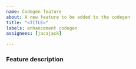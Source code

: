 ```yaml
---
name: Codegen feature
about: A new feature to be added to the codegen
title: "<TITLE>"
labels: enhancement codegen
assignees: [jacajack]

---
```


### Feature description

<!-- Feature description goes here -->